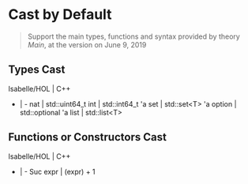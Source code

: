 # Cast by Default

> Support the main types, functions and syntax provided by theory *Main*, at the version on June 9, 2019

## Types Cast

Isabelle/HOL | C++
- | -
nat | std::uint64_t
int | std::int64_t
'a set | std::set\<T\>
'a option | std::optional
'a list | std::list\<T\>

## Functions or Constructors Cast

Isabelle/HOL | C++
- | -
Suc expr | (expr) + 1
